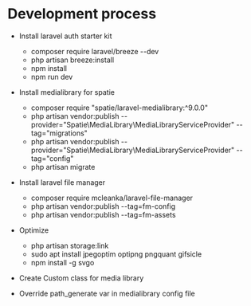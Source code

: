 # Development process

-   Install laravel auth starter kit

    -   composer require laravel/breeze --dev
    -   php artisan breeze:install
    -   npm install
    -   npm run dev

-   Install medialibrary for spatie

    -   composer require "spatie/laravel-medialibrary:^9.0.0"
    -   php artisan vendor:publish --provider="Spatie\MediaLibrary\MediaLibraryServiceProvider" --tag="migrations"
    -   php artisan vendor:publish --provider="Spatie\MediaLibrary\MediaLibraryServiceProvider" --tag="config"
    -   php artisan migrate

-   Install laravel file manager

    -   composer require mcleanka/laravel-file-manager
    -   php artisan vendor:publish --tag=fm-config
    -   php artisan vendor:publish --tag=fm-assets

-   Optimize

    -   php artisan storage:link
    -   sudo apt install jpegoptim optipng pngquant gifsicle
    -   npm install -g svgo

-   Create Custom class for media library
-   Override path_generate var in medialibrary config file
